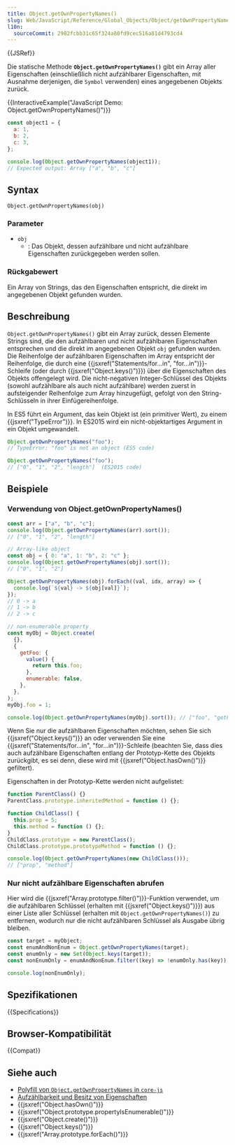 ```yaml
---
title: Object.getOwnPropertyNames()
slug: Web/JavaScript/Reference/Global_Objects/Object/getOwnPropertyNames
l10n:
  sourceCommit: 2982fcbb31c65f324a80fd9cec516a81d4793cd4
---
```


{{JSRef}}

Die statische Methode **`Object.getOwnPropertyNames()`** gibt ein Array aller Eigenschaften (einschließlich nicht aufzählbarer Eigenschaften, mit Ausnahme derjenigen, die `Symbol` verwenden) eines angegebenen Objekts zurück.

{{InteractiveExample("JavaScript Demo: Object.getOwnPropertyNames()")}}

```js interactive-example
const object1 = {
  a: 1,
  b: 2,
  c: 3,
};

console.log(Object.getOwnPropertyNames(object1));
// Expected output: Array ["a", "b", "c"]
```

## Syntax

```js-nolint
Object.getOwnPropertyNames(obj)
```

### Parameter

- `obj`
  - : Das Objekt, dessen aufzählbare und nicht aufzählbare Eigenschaften zurückgegeben werden sollen.

### Rückgabewert

Ein Array von Strings, das den Eigenschaften entspricht, die direkt im angegebenen Objekt gefunden wurden.

## Beschreibung

`Object.getOwnPropertyNames()` gibt ein Array zurück, dessen Elemente Strings sind, die den aufzählbaren und nicht aufzählbaren Eigenschaften entsprechen und die direkt im angegebenen Objekt `obj` gefunden wurden. Die Reihenfolge der aufzählbaren Eigenschaften im Array entspricht der Reihenfolge, die durch eine {{jsxref("Statements/for...in", "for...in")}}-Schleife (oder durch {{jsxref("Object.keys()")}}) über die Eigenschaften des Objekts offengelegt wird. Die nicht-negativen Integer-Schlüssel des Objekts (sowohl aufzählbare als auch nicht aufzählbare) werden zuerst in aufsteigender Reihenfolge zum Array hinzugefügt, gefolgt von den String-Schlüsseln in ihrer Einfügereihenfolge.

In ES5 führt ein Argument, das kein Objekt ist (ein primitiver Wert), zu einem {{jsxref("TypeError")}}. In ES2015 wird ein nicht-objektartiges Argument in ein Objekt umgewandelt.

```js
Object.getOwnPropertyNames("foo");
// TypeError: "foo" is not an object (ES5 code)

Object.getOwnPropertyNames("foo");
// ["0", "1", "2", "length"]  (ES2015 code)
```

## Beispiele

### Verwendung von Object.getOwnPropertyNames()

```js
const arr = ["a", "b", "c"];
console.log(Object.getOwnPropertyNames(arr).sort());
// ["0", "1", "2", "length"]

// Array-like object
const obj = { 0: "a", 1: "b", 2: "c" };
console.log(Object.getOwnPropertyNames(obj).sort());
// ["0", "1", "2"]

Object.getOwnPropertyNames(obj).forEach((val, idx, array) => {
  console.log(`${val} -> ${obj[val]}`);
});
// 0 -> a
// 1 -> b
// 2 -> c

// non-enumerable property
const myObj = Object.create(
  {},
  {
    getFoo: {
      value() {
        return this.foo;
      },
      enumerable: false,
    },
  },
);
myObj.foo = 1;

console.log(Object.getOwnPropertyNames(myObj).sort()); // ["foo", "getFoo"]
```

Wenn Sie nur die aufzählbaren Eigenschaften möchten, sehen Sie sich {{jsxref("Object.keys()")}} an oder verwenden Sie eine {{jsxref("Statements/for...in", "for...in")}}-Schleife (beachten Sie, dass dies auch aufzählbare Eigenschaften entlang der Prototyp-Kette des Objekts zurückgibt, es sei denn, diese wird mit {{jsxref("Object.hasOwn()")}} gefiltert).

Eigenschaften in der Prototyp-Kette werden nicht aufgelistet:

```js
function ParentClass() {}
ParentClass.prototype.inheritedMethod = function () {};

function ChildClass() {
  this.prop = 5;
  this.method = function () {};
}
ChildClass.prototype = new ParentClass();
ChildClass.prototype.prototypeMethod = function () {};

console.log(Object.getOwnPropertyNames(new ChildClass()));
// ["prop", "method"]
```

### Nur nicht aufzählbare Eigenschaften abrufen

Hier wird die {{jsxref("Array.prototype.filter()")}}-Funktion verwendet, um die aufzählbaren Schlüssel (erhalten mit {{jsxref("Object.keys()")}}) aus einer Liste aller Schlüssel (erhalten mit `Object.getOwnPropertyNames()`) zu entfernen, wodurch nur die nicht aufzählbaren Schlüssel als Ausgabe übrig bleiben.

```js
const target = myObject;
const enumAndNonEnum = Object.getOwnPropertyNames(target);
const enumOnly = new Set(Object.keys(target));
const nonEnumOnly = enumAndNonEnum.filter((key) => !enumOnly.has(key));

console.log(nonEnumOnly);
```

## Spezifikationen

{{Specifications}}

## Browser-Kompatibilität

{{Compat}}

## Siehe auch

- [Polyfill von `Object.getOwnPropertyNames` in `core-js`](https://github.com/zloirock/core-js#ecmascript-object)
- [Aufzählbarkeit und Besitz von Eigenschaften](/de/docs/Web/JavaScript/Enumerability_and_ownership_of_properties)
- {{jsxref("Object.hasOwn()")}}
- {{jsxref("Object.prototype.propertyIsEnumerable()")}}
- {{jsxref("Object.create()")}}
- {{jsxref("Object.keys()")}}
- {{jsxref("Array.prototype.forEach()")}}
